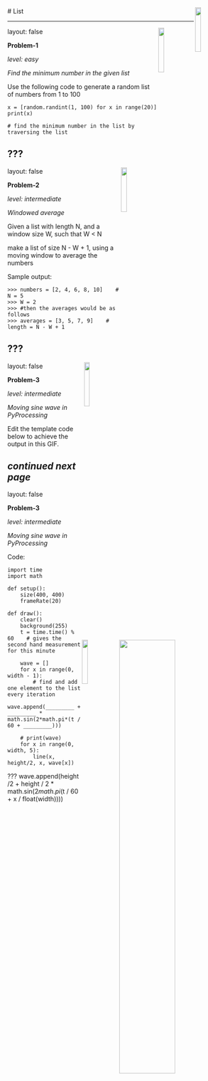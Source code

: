 <img src="../img/logo.jpg" width="16%" align="right">
#  List

---
layout: false
<img src="../img/logo.jpg" width="16%" align="right">


**Problem-1**

_level: easy_

*Find the minimum number in the given list*

Use the following code to generate a random list of numbers from 1 to 100
```
x = [random.randint(1, 100) for x in range(20)]
print(x)

# find the minimum number in the list by traversing the list
```
???
---
layout: false
<img src="../img/logo.jpg" width="16%" align="right">


**Problem-2**

_level: intermediate_

*Windowed average*

Given a list with length N, and a window size W, such that W < N

make a list of size N - W + 1, using a moving window to average the numbers

Sample output:
```
>>> numbers = [2, 4, 6, 8, 10]    # N = 5
>>> W = 2
>>> #then the averages would be as follows
>>> averages = [3, 5, 7, 9]    # length = N - W + 1
```
???
---
layout: false
<img src="../img/logo.jpg" width="16%" align="right">


**Problem-3**

_level: intermediate_

*Moving sine wave in PyProcessing*

Edit the template code below to achieve the output in this GIF.
<img src="../img/sine_wave_processing.gif" width="50%" align="right">

*continued next page*
---
layout: false
<img src="../img/logo.jpg" width="16%" align="right">

**Problem-3**

_level: intermediate_

*Moving sine wave in PyProcessing*

Code:
```
import time
import math

def setup():
    size(400, 400)
    frameRate(20)

def draw():
    clear()
    background(255)
    t = time.time() % 60    # gives the second hand measurement for this minute

    wave = []
    for x in range(0, width - 1):
        # find and add one element to the list every iteration
        wave.append(_________ + _________ * math.sin(2*math.pi*(t / 60 + _________)))

    # print(wave)
    for x in range(0, width, 5):
        line(x, height/2, x, wave[x])
```
???
wave.append(height /2 + height / 2 * math.sin(2*math.pi*(t / 60 + x / float(width))))
